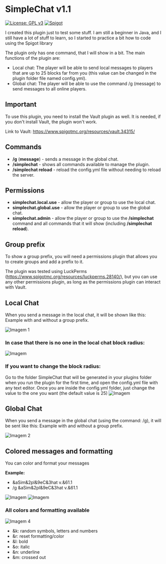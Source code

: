 # SimpleChat v1.1
[![License: GPL v3](https://img.shields.io/badge/License-GPLv3-red)](https://github.com/willperes/SimpleChat/blob/master/LICENSE.md) [![Spigot](https://img.shields.io/badge/Spigot%20Page-English-red)](https://www.spigotmc.org/resources/simplechat.84282/)

I created this plugin just to test some stuff. I am still a beginner in Java, and I still have a lot of stuff to learn, so I started to practice a bit how to code using the Spigot library

The plugin only has one command, that I will show in a bit. The main functions of the plugin are:

- Local chat: The player will be able to send local messages to players that are up to 25 blocks far from you (this value can be changed in the plugin folder file named config.yml).
- Global chat: The player will be able to use the command /g (message) to send messages to all online players.

## Important
To use this plugin, you need to install the Vault plugin as well. It is needed, if you don't install Vault, the plugin won't work.

Link to Vault: https://www.spigotmc.org/resources/vault.34315/

## Commands

- **/g** (**message**) - sends a message in the global chat.
- **/simplechat** - shows all commands available to manage the plugin.
- **/simplechat reload** - reload the config.yml file without needing to reload the server.

## Permissions

- **simplechat.local.use** - allow the player or group to use the local chat.
- **simplechat.global.use** - allow the player or group to use the global chat.
- **simplechat.admin** - allow the player or group to use the **/simplechat** command and all commands that it will show (including **/simplechat reload**).

## Group prefix

To show a group prefix, you will need a permissions plugin that allows you to create groups and add a prefix to it.

The plugin was tested using LuckPerms (https://www.spigotmc.org/resources/luckperms.28140/), but you can use any other permissions plugin, as long as the permissions plugin
can interact with Vault.

## Local Chat
When you send a message in the local chat, it will be shown like this:
Example with and without a group prefix.

![Imagem 1](https://i.imgur.com/XJOo5Fd.png)

### In case that there is no one in the local chat block radius:
![Imagem](https://i.imgur.com/ywGeAHB.png)

### If you want to change the block radius:
Go to the folder SimpleChat that will be generated in your plugins folder when you run the plugin for the first time, and open the config.yml file with any text editor.
Once you are inside the config.yml folder, just change the value to the one you want (the default value is 25)
![Imagem](https://i.imgur.com/oTRQR6U.png)

## Global Chat
When you send a message in the global chat (using the command: /g), it will be sent like this:
Example with and without a group prefix.

![Imagem 2](https://i.imgur.com/n3wzJKn.png)

## Colored messages and formatting
You can color and format your messages

**Example:**

- &aSim&2pl&9eC&3hat v.&61.1
- /g &aSim&2pl&9eC&3hat v.&61.1

![Imagem](https://i.imgur.com/dtqr2Ci.png)
![Imagem](https://i.imgur.com/Dt409w9.png)

### All colors and formatting available

![Imagem 4](https://i.imgur.com/YsSI3py.png)

- &k: random symbols, letters and numbers
- &r: reset formatting/color
- &l: bold
- &o: italic
- &n: underline
- &m: crossed out
